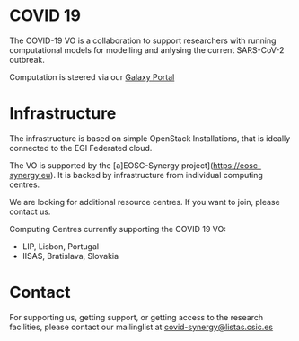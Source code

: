 # COVID 19

The COVID-19 VO is a collaboration to support researchers with running
computational models for modelling and anlysing the current SARS-CoV-2
outbreak.

Computation is steered via our [Galaxy Portal](https://covid19.eosc-synergy.eu/galaxy/)

# Infrastructure

The infrastructure is based on simple OpenStack Installations, that is
ideally connected to the EGI Federated cloud.

The VO is supported by the [a]EOSC-Synergy
project](https://eosc-synergy.eu). It is backed by infrastructure from
individual computing centres. 

We are looking for additional resource centres. If you want to join,
please contact us.

Computing Centres currently supporting the COVID 19 VO:

- LIP, Lisbon, Portugal
- IISAS, Bratislava, Slovakia

# Contact

For supporting us, getting support, or getting access to the research
facilities, please contact our mailinglist at
covid-synergy@listas.csic.es
